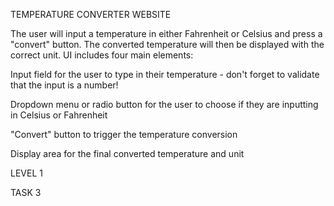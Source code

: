 
TEMPERATURE CONVERTER WEBSITE

The user will input a temperature in either Fahrenheit or Celsius and press a "convert" button. The converted temperature will then be displayed with the correct unit.
 UI includes four main elements:

Input field for the user to type in their temperature - don't forget to validate that the input is a number!

Dropdown menu or radio button for the user to choose if they are inputting in Celsius or Fahrenheit

"Convert" button to trigger the temperature conversion

Display area for the final converted temperature and unit













LEVEL 1

TASK 3